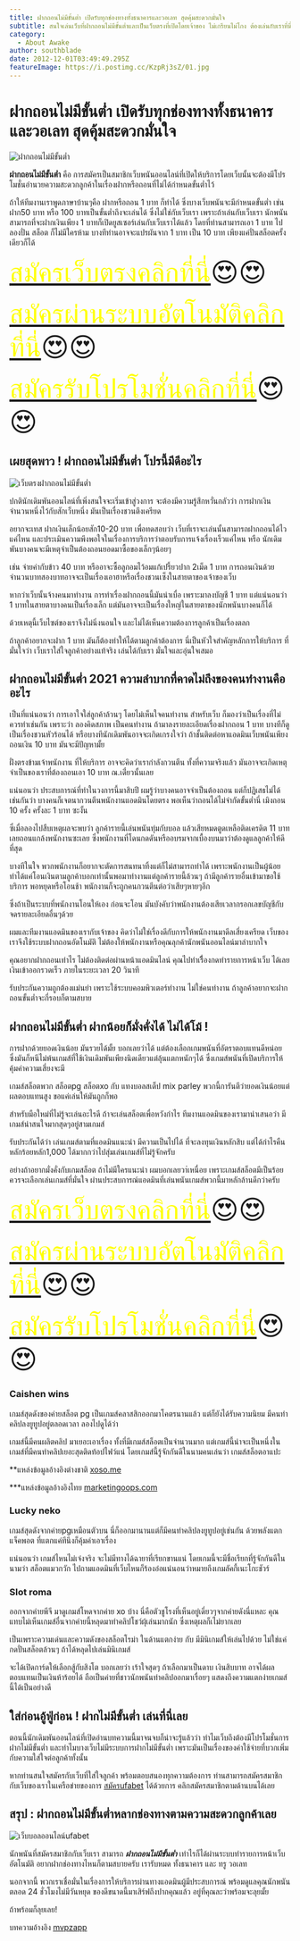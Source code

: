 ```yaml
---
title: ฝากถอนไม่มีขั้นต่ำ เปิดรับทุกช่องทางทั้งธนาคารและวอเลท สุดคุ้มสะดวกมั่นใจ
subtitle: สนใจเล่นเว็บที่ฝากถอนไม่มีขั้นต่ำและเป็นเว็บตรงที่เปิดโดยเจ้าของ ไม่เกรียนไม่โกง ต้องเล่นกับเราที่นี่ครับ
category:
  - About Awake
author: southblade
date: 2012-12-01T03:49:49.295Z
featureImage: https://i.postimg.cc/KzpRj3sZ/01.jpg
---
```


# ฝากถอนไม่มีขั้นต่ำ เปิดรับทุกช่องทางทั้งธนาคารและวอเลท สุดคุ้มสะดวกมั่นใจ


![ฝากถอนไม่มีขั้นต่ำ](https://i.postimg.cc/KzpRj3sZ/01.jpg)


**ฝากถอนไม่มีขั้นต่ำ** คือ การสมัครเป็นสมาชิกเว็บพนันออนไลน์ที่เปิดให้บริการโดยเว็บนั้นจะต้องมีโปรโมชั่นอำนวยความสะดวกลูกค้าในเรื่องฝากหรือถอนที่ไม่ได้กำหนดขั้นต่ำไว้ 

ถ้าให้ทีมงานเราพูดภาษาบ้านๆคือ ฝากหรือถอน 1 บาท ก็ทำได้ ซึ่งบางเว็บพนันจะมีกำหนดขั้นต่ำ เช่น ฝาก50 บาท หรือ 100 บาทเป็นขั้นต่ำถึงจะเล่นได้ ซึ่งไม่ใช่กับเว็บเรา เพราะถ้าเล่นกับเว็บเรา นักพนันสามารถที่จะฝากเงินเพียง 1 บาทก็เปิดยูสเซอร์เล่นกับเว็บเราได้แล้ว โดยที่ท่านสามารถเอา 1 บาท ไปลองปั่น สล็อต ก็ไม่มีใครห้าม บางทีท่านอาจจะแปรผันจาก 1 บาท เป็น 10 บาท เพียงแค่ปั่นสล็อตครั้งเดียวก็ได้

<font size= "8">[<span style="color:yellow">สมัครเว็บตรงคลิกที่นี่</span>](https://nazavip.com/26174/t41626o2r59456244323y2m2l464p4)😍😍</font>

<font size= "8">[<span style="color:yellow">สมัครผ่านระบบอัตโนมัติคลิกที่นี่</span>](https://nazavip.com/26174/t41626o2r59456244323y2m2l464p4)😍😍</font>

<font size= "8">[<span style="color:yellow">สมัครรับโปรโมชั่นคลิกที่นี</span>่](https://nazavip.com/26174/t41626o2r59456244323y2m2l464p4)😍😍</font>



## เผยสุดพาว ! ฝากถอนไม่มีขั้นต่ำ โปรนี้มีดีอะไร




![เว็บตรงฝากถอนไม่มีขั้นต่ำ](https://i.postimg.cc/g2brxW46/02.jpg)

ปกตินักเดิมพันออนไลน์ที่เพิ่งสนใจจะเริ่มเข้าสู่วงการ จะต้องมีความรู้สึกหวั่นกลัวว่า การฝากเงินจำนวนหนึ่งไว้กับสักเว็บหนึ่ง มันเป็นเรื่องชวนตึงเครียด

อยากจะเทส ฝากเงินเล็กน้อยสัก10-20 บาท เพื่อทดสอบว่า เว็บที่เราจะเล่นนั้นสามารถฝากถอนได้ไวแค่ไหน และประเมินความพึงพอใจในเรื่องการบริการว่าตอบรับการแจ้งเรื่องเร็วแค่ไหน หรือ นักเดิมพันบางคนจะมีเหตุจำเป็นต้องถอนยอดมาซื้อของเล็กๆน้อยๆ

เช่น จ่ายค่ากับข้าว 40 บาท  หรืออาจะซื้อลูกอมไว้อมแก้เปรี้ยวปาก 2เม็ด 1 บาท การถอนเงินด้วยจำนวนบาทสองบาทอาจจะเป็นเรื่องเอาฮาหรือเรื่องชวนเซ็งในสายตาของเจ้าของเว็บ

หากว่าเว็บนั้นจ้างคนมาทำงาน การทำเรื่องฝากถอนนี้มันน่าเบื่อ เพราะมาลงบัญชี 1 บาท  แต่แน่นอนว่า 1 บาทในสายตาบางคนเป็นเรื่องเล็ก แต่มันอาจจะเป็นเรื่องใหญ่ในสายตาของนักพนันบางคนก็ได้

ด้วยเหตุนี้เว็บไซต์ของเราจึงไม่นิ่งนอนใจ และไม่ได้เห็นความต้องการลูกค้าเป็นเรื่องตลก

ถ้าลูกค้าอยากจะฝาก 1 บาท มันก็ต้องทำให้ได้ตามลูกค้าต้องการ นี่เป็นหัวใจสำคัญหลักการให้บริการ ที่มั่นใจว่า เว็บเราใส่ใจลูกค้าอย่างแท้จริง เล่นได้กับเรา มั่นใจและอุ่นใจเสมอ

##  ฝากถอนไม่มีขั้นต่ำ 2021 ความลำบากที่คาดไม่ถึงของคนทำงานคืออะไร



เป็นที่แน่นอนว่า การเอาใจใส่ลูกค้าล้วนๆ โดยไม่เห็นใจคนทำงาน สำหรับเว็บ ก็มองว่าเป็นเรื่องที่ไม่ควรทำเช่นกัน เพราะว่า ลองคิดสภาพ เป็นคนทำงาน ถ้ามาลงรายละเอียดเรื่องฝากถอน 1 บาท บางทีก็ดูเป็นเรื่องชวนหัวร้อนได้   หรือบางทีนักเดิมพันอาจจะเกิดเกรงใจว่า ถ้าชั้นติดต่อหาแอดมินเว็บพนันเพียงถอนเงิน 10 บาท มันจะมีปัญหามั้ย

ฝั่งตรงข้ามเจ้าพนักงาน ที่ให้บริการ อาจจะคิดว่าเรากำลังกวนตีน ทั้งที่ความจริงแล้ว มันอาจจะเกิดเหตุจำเป็นของเราที่ต้องถอนเอา 10 บาท ณ.เดี๋่ยวนั้นเลย

แน่นอนว่า ประสบการณ์ที่ทำในวงการนี้มาสิบปี ผมรู้ว่าบางคนอาจจำเป็นต้องถอน แต่ก็ปฏิเสธไม่ได้เช่นกันว่า บางคนก็เจตนากวนตีนพนักงานแอดมินโดยตรง พอเห็นว่าถอนได้ไม่จำกัดขั้นต่ำนี่ เมิงถอน 10 ครั้ง ครั้งละ 1 บาท ซะงั้น

ซึ่เมื่อลองไปสืบเหตุผลจะพบว่า ลูกค้ารายนี้เล่นพนันทุ่มกับบอล แล้วเสียหมดตูดเหลือติดเครดิต 11 บาท เลยถอนแกล้งพนักงานซะเลย ซึ่งพนักงานที่โดนกดดันหรืออบรมจากเบื้องบนมาว่าต้องดูแลลูกค้าให้ดีที่สุด

บางทีในใจ พวกพนักงานก็อยากจะตัดการสนทนาทิ้งแต่ก็ไม่สามารถทำได้ เพราะพนักงานเป็นผู้น้อย ทำได้แค่โอนเงินตามลูกค้าบอกเท่านั้นพอมาทำงานแต่ลูกค้ารายนี้ล้วนๆ ถ้ามีลูกค้ารายอื่นเข้ามาขอใช้บริการ พอหยุดหรือโอนช้า พนักงานก็จะถูกคนกวนตีนต่อว่าเสียๆหายๆอีก

 

ซึ่งถ้าเป็นระบบที่พนักงานโอนให้เอง ก่อนจะโอน มันบังคับว่าพนักงานต้องเสียเวลากรอกเลขบัญชีกับจดรายละเอียดอื่นๆด้วย


ผมและทีมงานแอดมินของเรากับเจ้าของ คิดว่าไม่ใช่เรื่องดีกับการให้พนักงานมาดีลเสี่ยงเครียด เว็บของเราจึงใช้ระบบฝากถอนอัตโนมัติ ไม่ต้องให้พนักงานหรือคุณลุกค้านักพนันออนไลน์มาลำบากใจ

คุณอยากฝากถอนเท่าไร ไม่ต้องติดต่อผ่านหน้าแอดมินไลน์  คุณไปทำเรีื่องกดทำรายการหน้าเว็บ ได้เลย เงินเข้าออกรวดเร็ว ภายในระยะเวลา 20 วินาที

รับประกันความถูกต้องแม่นยำ เพราะใช้ระบบคอมพิวเตอร์ทำงาน ไม่ใช่คนทำงาน ถ้าลูกค้าอยากจะฝากถอนขั้นต่ำจะกี่รอบก็ตามสบาย

## ฝากถอนไม่มีขั้นต่ำ ฝากน้อยก็มั่งคั่งได้ ไม่ได้โม้ !




การฝากด้วยยอดเงินน้อย มันรวยได้มั้ย บอกเลยว่าได้ แต่ต้องเลือกเกมพนันที่อัตราตอบแทนดีหน่อย ซึ่งมันก็หนีไม่พ้นเกมส์ที่ใช้เงินเดิมพันเพียงนิดเดียวแต่ลุ้นแตกหนักๆได้ ซึ่งเกมส์พนันที่เปิดบริการให้คุ้มค่าความเสี่ยงจะมี

เกมส์สล็อตพวก  สล็อตpg สล็อตxo กับ แทงบอลสเต็ป mix parley พวกนี้การันตีว่ายอดเงินน้อยแต่ผลตอบแทนสูง ขอแค่เล่นให้มันถูกก็พอ

สำหรับมือใหม่ที่ไม่รู้จะเล่นอะไรดี ถ้าจะเล่นสล็อตเพื่อหวังกำไร  ทีมงานแอดมินของเรามานำเสนอว่า มีเกมส์น่าสนใจมากสุดๆอยู่สามเกมส์

รับประกันได้ว่า เล่นเกมส์ตามที่แอดมินแนะนำ มีความเป็นไปได้ ที่จะลงทุนเงินหลักสิบ แต่ได้กำไรคืนหลักร้อยหลัก1,000 ได้มากกว่าไปสุ่มเล่นเกมส์ที่ไม่รู้จักครับ

อย่างถ้าอยากมั่งคั่งกับเกมสล็อต ถ้าไม่มีใครแนะนำ ผมบอกเลยวา่เหนื่อย เพราะเกมส์สล็อตมีเป็นร้อย ควรจะเลือกเล่นเกมส์ที่มั่นใจ ผ่านประสบการณ์แอดมินที่เล่นพนันเกมส์พวกนี้มาหลักล้านดีกว่าครับ

<font size= "8">[<span style="color:yellow">สมัครเว็บตรงคลิกที่นี่</span>](https://nazavip.com/26174/t41626o2r59456244323y2m2l464p4)😍😍</font>

<font size= "8">[<span style="color:yellow">สมัครผ่านระบบอัตโนมัติคลิกที่นี่</span>](https://nazavip.com/26174/t41626o2r59456244323y2m2l464p4)😍😍</font>

<font size= "8">[<span style="color:yellow">สมัครรับโปรโมชั่นคลิกที่นี</span>่](https://nazavip.com/26174/t41626o2r59456244323y2m2l464p4)😍😍</font>

### Caishen wins



เกมส์สุดดังของค่ายสล็อต pg เป็นเกมส์คลาสสิกออกมาโคตรนานแล้ว แต่ก็ยังได้รับความนิยม มีคนทำคลิปลงยูทูปอยู่ตลอดเวลา ลองไปดูได้ว่า

เกมส์นี้มีคนผลิตคลิป มาเยอะเอาเรื่อง ทั้งที่มีเกมส์สล็อตเป็นจำนวนมาก แต่เกมส์นี้น่าจะเป็นหนึ่งในเกมส์ที่มีคนทำคลิปเยอะสุดติดท้อปไฟว์แน่  โดยเกมส์นี้รู้จักกันดีในนามคนเล่นว่า เกมส์สล็อตอาแปะ

**แหล่งข้อมูลอ้างอิงต่างชาติ [xoso.me](https://xoso.mobi/)

***แหล่งข้อมูลอ้างอิงไทย [marketingoops.com](https://www.marketingoops.com/)

### Lucky neko

เกมส์สุดดังจากค่ายpgเหมือนตัวบน นี่ก็ออกมานานแต่ก็มีคนทำคลิปลงยูทูปอยู่เช่นกัน ด้วยพลังแตกแจ็คพอต ที่แตกแค่ทีนึงก็คุ้มค่าเอาเรื่อง

แน่นอนว่า เกมส์ไหนไม่เจ๋งจริง จะไม่มีทางได้ฉายาที่เรียกขานแน่ โดยเกมนี้จะมีชื่อเรียกที่รู้จักกันดีในนามว่า สล็อตแมวกวัก ไปถามแอดมินที่เว็บไหนก็ร้องอ๋อแน่นอนว่าหมายถึงเกมลัคกี้เนะโกะชัวร์

### Slot roma

ออกจากค่ายพีจี มาดูเกมส์โหดจากค่าย xo บ้าง  นี่คือตัวชูโรงที่เห็นอยู่เดี่ยวๆจากค่ายดังนี่แหละ คุณแทบไม่เห็นเกมส์อื่นจากค่ายนี้หลุดมาทำคลิปโชว์ผุ้เล่นมากนัก ซึ่งเหตุผลก็เไม่ยากเลย

เป็นเพราะความเด่นและความดังของสล็อตโรม่า ในด้านแตกง่าย กับ มีมินิเกมส์ให้เล่นไปด้วย ไม่ใช่แค่กดปั่นสล็อตล้วนๆ ถ้าได้หลุดไปเล่นมินิเกมส์ 


จะได้เปิดการ์ดให้เลือกสู้กับสิงโต บอกเลยว่า เร้าใจสุดๆ ถ้าเลือกมาเป็นดาบ เงินสิบบาท อาจได้ผลตอบแทนเป็นเงินห้าร้อยได้ ถือเป็นค่ายที่ชาวนักพนันทำคลิปออกมาเรื่อยๆ แสดงถึงความแตกง่ายเกมส์นี้ได้เป็นอย่างดี

## ใส่ก่อนอู้ฟู่ก่อน ! ฝากไม่มีขั้นต่ำ  เล่นที่นี่เลย

ตอนนี้นักเดิมพันออนไลน์ที่เปิดอ่านบทความนี้มาจนจบก็น่าจะรู้แล้วว่า ทำไมเว็บถึงต้องมีโปรโมชั่นการ ฝากไม่มีขั้นต่ำ และทำไมบางเว็บไม่มีระบบการฝากไม่มีขั้นต่ำ เพราะมันเป็นเรื่องของค่าใช้จ่ายที่บวกเพิ่มกับความใส่ใจต่อลูกค้าทั้งนั้น


หากท่านสนใจสมัครกับเว็บที่ใส่ใจลูกค้า พร้อมตอบสนองทุกความต้องการ ท่านสามารถสมัครสมาชิกกับเว็บของเราในเครือข่ายของการ [สมัครufabet](registerufabet) ได้ด้วยการ คลิกสมัครสมาชิกตามด้านบนได้เลย

## สรุป : ฝากถอนไม่มีขั้นต่ำหลากช่องทางตามความสะดวกลูกค้าเลย

![เว็บบอลออนไลน์ufabet](https://i.postimg.cc/Hn5cNsBd/03.jpg)

นักพนันที่สมัครสมาชิกกับเว็บเรา สามารถ ***ฝากถอนไม่มีขั้นต่ำ*** เท่าไรก็ได้ผ่านระบบทำรายการหน้าเว็บอัตโนมัติ อยากฝากช่องทางไหนก็ตามสบายครับ เรารับหมด ทั้งธนาคาร และ ทรู วอเลท 

นอกจากนี้ พวกเราเชื่อมั่นในเรื่องการให้บริการผ่านทางแอดมินผู้มีประสบการณ์ พร้อมดูแลคุณนักพนันตลอด 24 ชั่วโมงไม่มีวันหยุด ของดีขนาดนี้มาเสิร์ฟถึงปากคุณแล้ว อยู่ที่คุณละว่าพร้อมจะลุยมั้ย

ถ้าพร้อมก็ลุยเลย!


บทความอ้างอิง [mvpzapp](https://mvpzapp.com/)